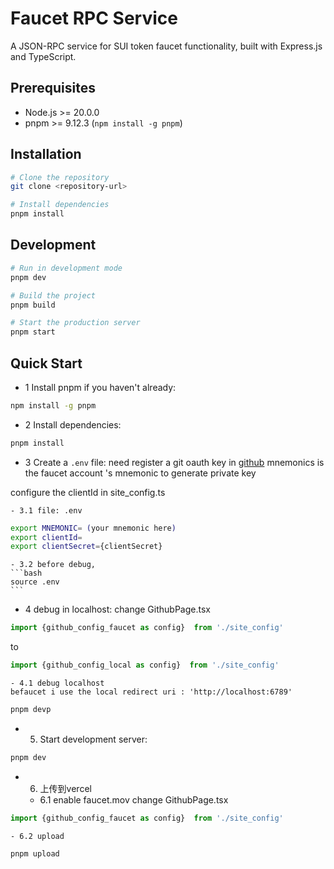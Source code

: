# Faucet RPC Service

A JSON-RPC service for SUI token faucet functionality, built with Express.js and TypeScript.

## Prerequisites

- Node.js >= 20.0.0
- pnpm >= 9.12.3 (`npm install -g pnpm`)

## Installation

```bash
# Clone the repository
git clone <repository-url>

# Install dependencies
pnpm install
```

## Development

```bash
# Run in development mode
pnpm dev

# Build the project
pnpm build

# Start the production server
pnpm start
```

## Quick Start

- 1  Install pnpm if you haven't already:
```bash
npm install -g pnpm
```

- 2  Install dependencies:
```bash
pnpm install
```

- 3  Create a `.env` file:
need register  a git oauth key in [github](https://github.com/settings/developers)
mnemonics is the faucet account 's mnemonic to generate private key

configure the clientId in site_config.ts

    - 3.1 file: .env
```bash
export MNEMONIC= (your mnemonic here)
export clientId=
export clientSecret={clientSecret}
```
    - 3.2 before debug, 
    ```bash
    source .env
    ```

- 4 debug in localhost:
change GithubPage.tsx
```ts
import {github_config_faucet as config}  from './site_config'
```
to
```ts
import {github_config_local as config}  from './site_config'
``` 

    - 4.1 debug localhost 
    befaucet i use the local redirect uri : 'http://localhost:6789' 
```bash
pnpm devp
```


- 5. Start development server:
```bash
pnpm dev
```

- 6. 上传到vercel 
    - 6.1  enable faucet.mov
change GithubPage.tsx
```ts
import {github_config_faucet as config}  from './site_config'
```

    - 6.2 upload
```bash
pnpm upload
```



